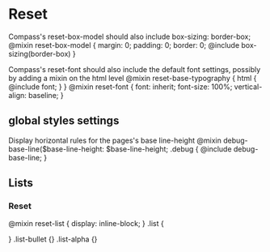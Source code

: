 # Reset

Compass's reset-box-model should also include box-sizing: border-box;
@mixin reset-box-model {
  margin: 0;
  padding: 0;
  border: 0;
  @include box-sizing(border-box)
}

Compass's reset-font should also include the default font settings, possibly by adding a mixin on the html level
@mixin reset-base-typography {
  html {
    @include font;
  }
}
@mixin reset-font {
  font: inherit;
  font-size: 100%;
  vertical-align: baseline;
}

## global styles settings

Display horizontal rules for the pages's base line-height
@mixin debug-base-line($base-line-height: $base-line-height;
.debug {
  @include debug-base-line;
}



## Lists

### Reset

@mixin reset-list {
	display: inline-block;
}
.list {
	
}
.list-bullet {}
.list-alpha {}